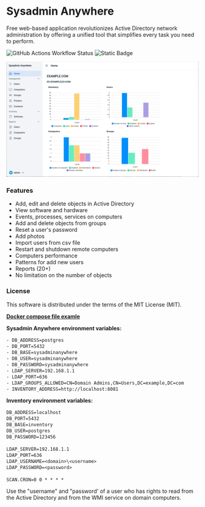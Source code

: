 # Sysadmin Anywhere

Free web-based application revolutionizes Active Directory network administration by offering a unified tool that simplifies every task you need to perform.

![GitHub Actions Workflow Status](https://img.shields.io/github/actions/workflow/status/sysadminanywhere/sysadminanywhere/maven.yml)
![Static Badge](https://img.shields.io/badge/version-1.2.0-blue)

![Sysadmin Screenshot](images/Screen02.png)

### Features

- Add, edit and delete objects in Active Directory
- View software and hardware
- Events, processes, services on computers
- Add and delete objects from groups
- Reset a user's password
- Add photos
- Import users from csv file
- Restart and shutdown remote computers
- Computers performance
- Patterns for add new users
- Reports (20+)
- No limitation on the number of objects

### License

This software is distributed under the terms of the MIT License (MIT).


**[Docker compose file examle](docker/docker-compose.yml)**

**Sysadmin Anywhere environment variables:**
```
- DB_ADDRESS=postgres
- DB_PORT=5432
- DB_BASE=sysadminanywhere
- DB_USER=sysadminanywhere
- DB_PASSWORD=sysadminanywhere
- LDAP_SERVER=192.168.1.1
- LDAP_PORT=636
- LDAP_GROUPS_ALLOWED=CN=Domain Admins,CN=Users,DC=example,DC=com
- INVENTORY_ADDRESS=http://localhost:8081
```

**Inventory environment variables:**
```
DB_ADDRESS=localhost
DB_PORT=5432
DB_BASE=inventory
DB_USER=postgres
DB_PASSWORD=123456

LDAP_SERVER=192.168.1.1
LDAP_PORT=636
LDAP_USERNAME=<domain>\<username>
LDAP_PASSWORD=<password>

SCAN.CRON=0 0 * * * *
```
Use the "username" and "password' of a user who has rights to read from the Active Directory and from the WMI service on domain computers.
